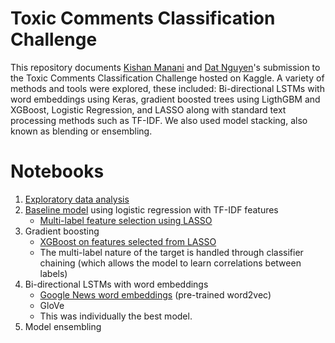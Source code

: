 Toxic Comments Classification Challenge
=======================================

This repository documents [Kishan Manani](https://github.com/KishManani) and [Dat Nguyen](http://dkn22.github.io)'s submission to
the Toxic Comments Classification Challenge hosted on Kaggle. A variety
of methods and tools were explored, these included: Bi-directional LSTMs
with word embeddings using Keras, gradient boosted trees using LigthGBM
and XGBoost, Logistic Regression, and LASSO along with standard text
processing methods such as TF-IDF. We also used model stacking, also
known as blending or ensembling.

# Notebooks
1. [Exploratory data analysis](https://github.com/dkn22/kishan-dat-toxic-comment-challenge/blob/master/notebooks/1.1-eda.ipynb)
2. [Baseline model](https://github.com/dkn22/kishan-dat-toxic-comment-challenge/blob/master/notebooks/2.1-baseline-model.ipynb) using logistic regression with TF-IDF features
    - [Multi-label feature selection using LASSO](https://github.com/dkn22/kishan-dat-toxic-comment-challenge/blob/master/notebooks/2.1.2-multilabel-feature-selection.ipynb)
3. Gradient boosting
    - [XGBoost on features selected from LASSO](https://github.com/dkn22/kishan-dat-toxic-comment-challenge/blob/master/notebooks/2.3.1-pipeline-xgb.ipynb)
    - The multi-label nature of the target is handled through classifier chaining (which allows the model to learn correlations between labels)
4. Bi-directional LSTMs with word embeddings
    - [Google News word embeddings](https://github.com/dkn22/kishan-dat-toxic-comment-challenge/blob/master/notebooks/3.1-preprocessing-embeddings.ipynb) (pre-trained word2vec)
    - GloVe
    - This was individually the best model.
5. Model ensembling

